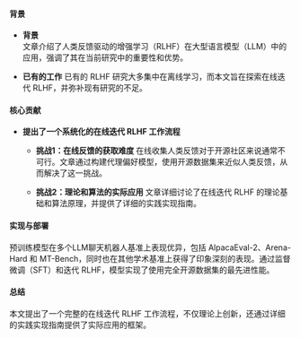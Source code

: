 #### 背景
- **背景**       
    文章介绍了人类反馈驱动的增强学习（RLHF）在大型语言模型（LLM）中的应用，强调了其在当前研究中的重要性和优势。

- **已有的工作**
    已有的 RLHF 研究大多集中在离线学习，而本文旨在探索在线迭代 RLHF，并弥补现有研究的不足。

#### 核心贡献
- **提出了一个系统化的在线迭代 RLHF 工作流程**
    - **挑战1：在线反馈的获取难度**
        在线收集人类反馈对于开源社区来说通常不可行。文章通过构建代理偏好模型，使用开源数据集来近似人类反馈，从而解决了这一挑战。

    - **挑战2：理论和算法的实际应用**
        文章详细讨论了在线迭代 RLHF 的理论基础和算法原理，并提供了详细的实践实现指南。

#### 实现与部署
预训练模型在多个LLM聊天机器人基准上表现优异，包括 AlpacaEval-2、Arena-Hard 和 MT-Bench，同时也在其他学术基准上获得了印象深刻的表现。通过监督微调（SFT）和迭代 RLHF，模型实现了使用完全开源数据集的最先进性能。

#### 总结
本文提出了一个完整的在线迭代 RLHF 工作流程，不仅理论上创新，还通过详细的实践实现指南提供了实际应用的框架。
